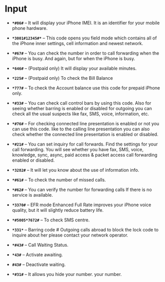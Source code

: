 # Input 
- **``` *#06# ```** – It will display your iPhone IMEI. It is an identifier for your mobile phone hardware.
+ **``` *3001#12345#* ```** – This code opens you field mode which contains all of the iPhone inner settings, cell information and newest network.
- **``` *#67# ```** – You can check the number in order to call forwarding when the iPhone is busy. And again, but for when the iPhone is busy.
+ **``` *646# ```** – (Postpaid only) It will display your available minutes.
- **``` *225# ```** – (Postpaid only) To check the Bill Balance
+ **``` *777# ```** – To check the Account balance use this code for prepaid iPhone only.
- **``` *#33# ```** – You can check call control bars by using this code. Also for seeing whether barring is enabled or disabled for outgoing you can check all the usual suspects like fax, SMS, voice, information, etc.
+ **``` *#76# ```** – For checking connected line presentation is enabled or not you can use this code. like to the calling line presentation you can also check whether the connected line presentation is enabled or disabled.
- **``` *#21# ```** – You can set inquiry for call forwards. Find the settings for your call forwarding. You will see whether you have fax, SMS, voice, knowledge, sync, async, paid access & packet access call forwarding enabled or disabled.
+ **``` *3282# ```** – It will let you know about the use of information info.
- **``` *#61# ```** – To check the number of missed calls.
+ **``` *#62# ```** – You can verify the number for forwarding calls If there is no service is available.
- **``` *3370# ```** – EFR mode Enhanced Full Rate improves your iPhone voice quality, but it will slightly reduce battery life.
+ **``` *#5005*7672# ```** – To check SMS centre.
- **``` *331* ```** – Barring code # Outgoing calls abroad to block the lock code to inquire about her please contact your network operator.
+ **``` *#43# ```** – Call Waiting Status.
- **``` *43# ```** – Activate awaiting.
+ **``` #43# ```** – Deactivate waiting.
- **``` *#31# ```** – It allows you hide your number. your number.
